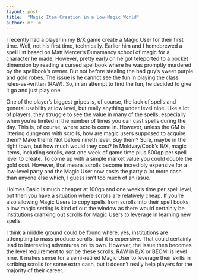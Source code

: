 ```yaml
---
layout: post
title:  "Magic Item Creation in a Low-Magic World"
author: mr. m
---
```


I recently had a player in my B/X game create a Magic User for their first time. Well, not his first time, technically. Earlier him and I homebrewed a spell list based on Matt Mercer’s Dunamancy school of magic for a character he made. However, pretty early on he got teleported to a pocket dimension by reading a cursed spellbook where he was promptly murdered by the spellbook’s owner. But not before stealing the bad guy’s sweet purple and gold robes. The issue is he cannot see the fun in playing the class rules-as-written (RAW). So, in an attempt to find the fun, he decided to give it go and just play one. 

One of the player’s biggest gripes is, of course, the lack of spells and general usability at low level, but really anything under level nine. Like a lot of players, they struggle to see the value in many of the spells, especially when you’re limited in the number of times you can cast spells during the day. This is, of course, where scrolls come in. However, unless the GM is littering dungeons with scrolls, how are magic users supposed to acquire them? Make them? Not before nineth level. Buy them? Sure, maybe in the right town, but how much would they cost? In Moldvay/Cook’s B/X, magic items, including scrolls, cost one week of game time plus 500gp per spell level to create. To come up with a simple market value you could double the gold cost. However, that means scrolls become incredibly expensive for a low-level party and the Magic User now costs the party a lot more cash than anyone else which, I guess isn’t too much of an issue.

Holmes Basic is much cheaper at 100gp and one week’s time per spell level, but then you have a situation where scrolls are relatively cheap. If you’re also allowing Magic Users to copy spells from scrolls into their spell books, a low magic setting is kind of out the window as there would certainly be institutions cranking out scrolls for Magic Users to leverage in learning new spells.

I think a middle ground could be found where, yes, institutions are attempting to mass produce scrolls, but it is expensive. That could certainly lead to interesting adventures on its own. However, the issue then becomes the level requirement to scribe these scrolls. RAW in B/X or BECMI is level nine. It makes sense for a semi-retired Magic User to leverage their skills in scribing scrolls for some extra cash, but it doesn’t really help players for the majority of their career.